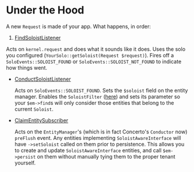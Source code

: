 # Under the Hood

A new `Request` is made of your app. What happens, in order:

1. [FindSoloistListener](../../EventListener/FindSoloistListener.php)

  Acts on `kernel.request` and does what it sounds like it does. Uses the solo you configured (`YourSolo::getSoloist(Request $request)`). Fires off a `SoloEvents::SOLOIST_FOUND` or `SoloEvents::SOLOIST_NOT_FOUND` to indicate how things went.
 
- [ConductSoloistListener](../../EventListener/ConductSoloistListener.php)

  Acts on `SoloEvents::SOLOIST_FOUND`. Sets the `$soloist` field on the entity manager. Enables the `SoloistFilter` ([here](../../ORM/Filter/SoloistFilter.php)) and sets its parameter so your `$em->find`s will only consider those entities that belong to the current `Soloist`.
  
- [ClaimEntitySubscriber](../../EventListener/ClaimEntitySubscriber.php)

  Acts on the `EntityManager`'s (which is in fact Concerto's `Conductor` now) `preFlush` event. Any entities implementing `SoloistAwareInterface` will have `->setSoloist` called on them prior to persistence. This allows you to create and update `SoloistAwareInterface` entities, and call `$em->persist` on them without manually tying them to the proper tenant yourself.
